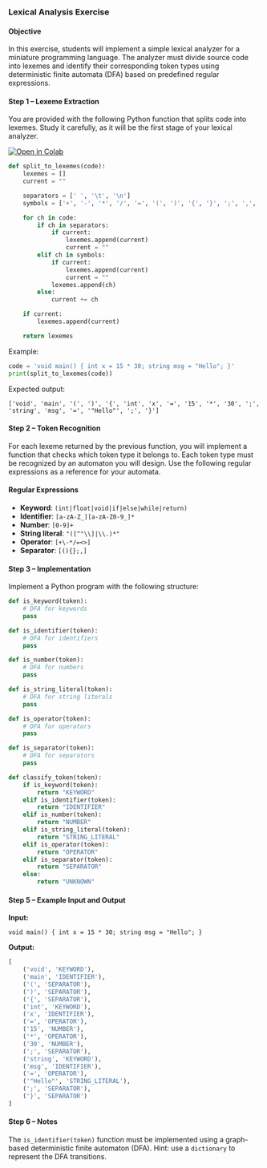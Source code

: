 ### Lexical Analysis Exercise

#### Objective
In this exercise, students will implement a simple lexical analyzer for a miniature programming language. The analyzer must divide source code into lexemes and identify their corresponding token types using deterministic finite automata (DFA) based on predefined regular expressions.

#### Step 1 – Lexeme Extraction
You are provided with the following Python function that splits code into lexemes. Study it carefully, as it will be the first stage of your lexical analyzer.

[![Open in Colab](https://colab.research.google.com/assets/colab-badge.svg)](https://colab.research.google.com/drive/1w6dWW9baJgzh1MxN8iPeL5mFFsP_EkcS?usp=sharing)



```python
def split_to_lexemes(code):
    lexemes = []
    current = ""

    separators = [' ', '\t', '\n']
    symbols = ['+', '-', '*', '/', '=', '(', ')', '{', '}', ';', ',', '<', '>']

    for ch in code:
        if ch in separators:
            if current:
                lexemes.append(current)
                current = ""
        elif ch in symbols:
            if current:
                lexemes.append(current)
                current = ""
            lexemes.append(ch)
        else:
            current += ch

    if current:
        lexemes.append(current)

    return lexemes
```

Example:
```python
code = 'void main() { int x = 15 * 30; string msg = "Hello"; }'
print(split_to_lexemes(code))
```
Expected output:
```
['void', 'main', '(', ')', '{', 'int', 'x', '=', '15', '*', '30', ';', 'string', 'msg', '=', '"Hello"', ';', '}']
```

#### Step 2 – Token Recognition
For each lexeme returned by the previous function, you will implement a function that checks which token type it belongs to. Each token type must be recognized by an automaton you will design. Use the following regular expressions as a reference for your automata.

#### Regular Expressions
- **Keyword**: `(int|float|void|if|else|while|return)`
- **Identifier**: `[a-zA-Z_][a-zA-Z0-9_]*`
- **Number**: `[0-9]+`
- **String literal**: `"([^"\\]|\\.)*"`
- **Operator**: `[+\-*/=<>]`
- **Separator**: `[(){};,]`

#### Step 3 – Implementation
Implement a Python program with the following structure:

```python
def is_keyword(token):
    # DFA for keywords
    pass

def is_identifier(token):
    # DFA for identifiers
    pass

def is_number(token):
    # DFA for numbers
    pass

def is_string_literal(token):
    # DFA for string literals
    pass

def is_operator(token):
    # DFA for operators
    pass

def is_separator(token):
    # DFA for separators
    pass

def classify_token(token):
    if is_keyword(token):
        return "KEYWORD"
    elif is_identifier(token):
        return "IDENTIFIER"
    elif is_number(token):
        return "NUMBER"
    elif is_string_literal(token):
        return "STRING_LITERAL"
    elif is_operator(token):
        return "OPERATOR"
    elif is_separator(token):
        return "SEPARATOR"
    else:
        return "UNKNOWN"
```

#### Step 5 – Example Input and Output
**Input:**
```
void main() { int x = 15 * 30; string msg = "Hello"; }
```

**Output:**
```python
[
    ('void', 'KEYWORD'),
    ('main', 'IDENTIFIER'),
    ('(', 'SEPARATOR'),
    (')', 'SEPARATOR'),
    ('{', 'SEPARATOR'),
    ('int', 'KEYWORD'),
    ('x', 'IDENTIFIER'),
    ('=', 'OPERATOR'),
    ('15', 'NUMBER'),
    ('*', 'OPERATOR'),
    ('30', 'NUMBER'),
    (';', 'SEPARATOR'),
    ('string', 'KEYWORD'),
    ('msg', 'IDENTIFIER'),
    ('=', 'OPERATOR'),
    ('"Hello"', 'STRING_LITERAL'),
    (';', 'SEPARATOR'),
    ('}', 'SEPARATOR')
]
```

#### Step 6 – Notes
The `is_identifier(token)` function must be implemented using a graph-based deterministic finite automaton (DFA).
Hint: use a `dictionary` to represent the DFA transitions.

